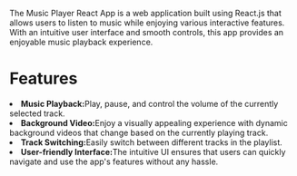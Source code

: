  <p>The Music Player React App is a web application built using React.js that allows users to listen to music while enjoying various interactive features. With an intuitive user interface and smooth controls, this app provides an enjoyable music playback experience.</p>

<h1>Features</h1>
<li><b>Music Playback:</b>Play, pause, and control the volume of the currently selected track.</li>
<li><b>Background Video:</b>Enjoy a visually appealing experience with dynamic background videos that change based on the currently playing track.</li>
<li><b>Track Switching:</b>Easily switch between different tracks in the playlist.</li>
<li><b>User-friendly Interface:</b>The intuitive UI ensures that users can quickly navigate and use the app's features without any hassle.
</li>
